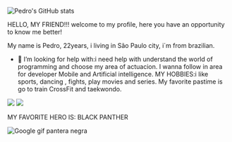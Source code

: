![Pedro's GitHub stats](https://github-readme-stats.vercel.app/api?username=Sanped07&show_icons=true&bg_color=00000000)


HELLO, MY FRIEND!!!
welcome to my profile, here you have an opportunity to know me better!


My name is Pedro, 22years, i living in São Paulo city, i´m from brazilian.

- 🤔 I’m looking for help with:i need help with understand the world of programming and choose my area of actuacion. I wanna follow in area for developer Mobile and Artificial intelligence.
   MY HOBBIES:i like sports, dancing , fights, play movies and series. My favorite pastime is go to train CrossFit and taekwondo.

[<img src = "https://img.shields.io/badge/instagram-%23E4405F.svg?&style=for-the-badge&logo=instagram&logoColor=white">](https://www.instagram.com/P.edro_tkd/) [<img src = "https://img.shields.io/badge/facebook-%231877F2.svg?&style=for-the-badge&logo=facebook&logoColor=white">](https://www.facebook.com/Pedro.Amaral.503)


MY FAVORITE HERO IS: BLACK PANTHER
                        

![Google gif pantera negra](https://media.tenor.com/f-I2AQ7iIaoAAAAd/black-panther.gif)
                                    

